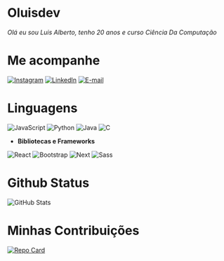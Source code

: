 # Oluisdev
*Olá eu sou Luis Alberto, tenho 20 anos e curso Ciência Da Computação*
# Me acompanhe 
[![Instagram](https://img.shields.io/badge/-Instagram-000?style=for-the-badge&logo=instagram&logoColor=cd1069)](https://www.instagram.com/oluisdev/)
[![LinkedIn](https://img.shields.io/badge/LinkedIn-000?style=for-the-badge&logo=Linkedin&logoColor=white)](https://www.linkedin.com/in/oluiscruz/)
[![E-mail](https://img.shields.io/badge/-Email-000?style=for-the-badge&logo=microsoft-outlook&logoColor=007BFF)](mailto:oluiscruz25@gmail.com)

# Linguagens
![JavaScript](https://img.shields.io/badge/JavaScript-000?style=for-the-badge&logo=javascript&logoColor=)
![Python](https://img.shields.io/badge/JavaScript-000?style=for-the-badge&logo=python&logoColor=)
![Java](https://img.shields.io/badge/java-000.svg?style=for-the-badge&logo=openjdk&logoColor=red)
![C](https://img.shields.io/badge/C-000?style=for-the-badge&logo=c&logoColor=white)

- **Bibliotecas e Frameworks**

![React](https://img.shields.io/badge/React-000?style=for-the-badge&logo=react&logoColor=61DAFB)
![Bootstrap](https://img.shields.io/badge/-boostrap-000?style=for-the-badge&logo=bootstrap&labelColor=000)
![Next](https://img.shields.io/badge/Next-black?style=for-the-badge&logo=next.js&logoColor=white)
![Sass](https://img.shields.io/badge/Next-black?style=for-the-badge&logo=sass&logoColor=white)

# Github Status

![GitHub Stats](https://github-readme-stats.vercel.app/api?username=oluiscruz&theme=transparent&bg_color=000&border_color=white&show_icons=true&icon_color=&title_color=blue&text_color=FFF)

# Minhas Contribuições

[![Repo Card](https://github-readme-stats.vercel.app/api/pin/?username=oluiscruz&repo=dio-lab-open-source&bg_color=000&border_color=white&show_icons=true&icon_color=30A3DC&title_color=blue&text_color=FFF)](https://github.com/oluiscruz/dio-lab-open-source)
